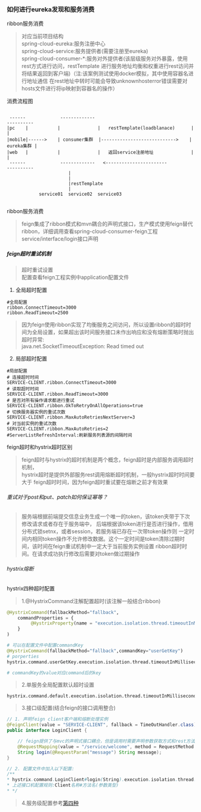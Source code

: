 
### 如何进行eureka发现和服务消费  

<span>ribbon服务消费</span>  
> 对应当前项目结构  
spring-cloud-eureka:服务注册中心  
spring-cloud-service:服务提供者(需要注册至eureka)  
spring-cloud-consumer-*:服务对外提供者(该层级服务对外暴露，使用rest方式进行访问，restTemplate
进行服务地址均衡和权重进行rest访问并将结果返回到客户端)（注:该案例测试使用docker模拟，其中使用容器名进行地址通信
在rest地址中转时可能会导致unknownhosterror错误需要对hosts文件进行将ip映射到容器名的操作）  

<span>消费流程图</span>  
```text  

 ------             -------------                                     ----------  
|pc    |           |              |   restTemplate(loadblanace)      |          |
|mobile|------>    | consumer集群  |---------------------------->    | eureka集群 | 
|web   |           |              |   返回service注册地址              |          |
 ------             -------------   <-----------------------           ----------  
                       |
                       |
                       |restTemplate
                       |
            service01  service02  service03
 
```

<span>ribbon服务消费</span>  

> feign集成了ribbon模式和mvn耦合的声明式接口，生产模式使用feign替代ribbon，详细调用查看spring-cloud-consumer-feign工程service/interface/login接口声明  


##### feign超时重试机制  

> 超时重试设置  
配置查看feign工程实例中application配置文件  

1. 全局超时配置  

```properties
#全局配置
ribbon.ConnectTimeout=3000
ribbon.ReadTimeout=2500
```
> 因为feign使用ribbon实现了均衡服务之间访问，所以设置ribbon的超时时间为全局设置，如果超出该时间服务接口未作出响应和没有熔断策略时抛出超时异常:  
java.net.SocketTimeoutException: Read timed out

2.  局部超时配置  

```properties
#局部配置
# 连接超时时间
SERVICE-CLIENT.ribbon.ConnectTimeout=3000
# 读取超时时间
SERVICE-CLIENT.ribbon.ReadTimeout=3000
# 是否对所有操作请求都进行重试
SERVICE-CLIENT.ribbon.OkToRetryOnAllOperations=true
# 切换服务器实例的重试次数
SERVICE-CLIENT.ribbon.MaxAutoRetriesNextServer=3
# 对当前实例的重试次数
SERVICE-CLIENT.ribbon.MaxAutoRetries=2
#ServerListRefreshInterval:刷新服务列表源的间隔时间
```

<span>feign超时和hystrix超时区别</span>
> feign超时与hystrix的超时机制是两个概念，feign超时是内部服务调用超时机制，  
hystrix超时是提供外部服务rest调用熔断超时机制，一般hystrix超时时间要大于
feign超时时间，因为feign超时重试要在熔断之前才有效果  

###### 重试对于post和put、patch如何保证幂等？  

> 服务端根据前端提交信息业务生成一个唯一的token，该token夹带于下次修改请求或者存在于服务端中，
后端根据该token进行是否进行操作，借用分布式锁setnx，或者session，若服务端已存在一次带token操作则
一定时间内相同token操作不允许修改数据。这个一定时间是token清除过期时间，该时间在feign重试机制中一定大于当前服务实例设置
ribbon超时时间。在请求成功执行修改后需要对token做过期操作  

###### hystrix熔断  

<span>hystrix四种超时配置</span>  

> 1.@HystrixCommand注解配置超时(该注解一般结合ribbon)  

```python
@HystrixCommand(fallbackMethod="fallback",
	commandProperties = {
	     @HystrixProperty(name = "execution.isolation.thread.timeoutInMilliseconds", value = "1000" )
	}
)  

# 可以在配置文件中配置commandKey  
@HystrixCommand(fallbackMethod="fallback",commandKey="userGetKey")  
# porperties 
hystrix.command.userGetKey.execution.isolation.thread.timeoutInMilliseconds = 13000  

# commandKey的value对应command后的key
```  

> 2.单服务全局配置默认超时设置  

```properties
hystrix.command.default.execution.isolation.thread.timeoutInMilliseconds=3000
```  

> 3.接口级配置(结合feign的接口调用整合)   

```java
// 1. 声明feign client客户端和熔断处理实例
@FeignClient(value = "SERVICE-CLIENT", fallback = TimeOutHandler.class)
public interface LoginClient {

    // feign提供了与mvc的声明式接口耦合，但是调用时需要声明参数获取方式和rest方法类型，参数名需与服务暴露的名称保持一致
    @RequestMapping(value = "/service/welcome", method = RequestMethod.GET)
    String login(@RequestParam("message") String message);
}  

// 2. 配置文件中加入以下配置:  
/**
* hystrix.command.LoginClient#login(String).execution.isolation.thread.timeoutInMilliseconds = 300  
* 上述接口机配置规则:Client名称#方法名(参数类型)
* */
```   

> 4.服务级配置参考[第四种](https://juejin.im/post/5ced36a0e51d4510835e022d#heading-5)
